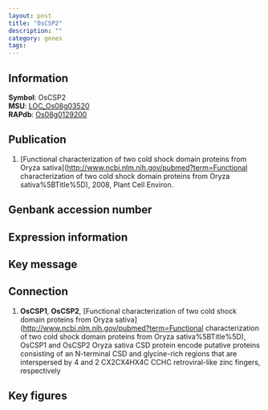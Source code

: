 ```yaml
---
layout: post
title: "OsCSP2"
description: ""
category: genes
tags: 
---
```


## Information
__Symbol__: OsCSP2  
__MSU__: [LOC_Os08g03520](http://rice.plantbiology.msu.edu/cgi-bin/ORF_infopage.cgi?orf=LOC_Os08g03520)  
__RAPdb__: [Os08g0129200](http://rapdb.dna.affrc.go.jp/viewer/gbrowse_details/irgsp1?name=Os08g0129200)  

## Publication
1. [Functional characterization of two cold shock domain proteins from Oryza sativa](http://www.ncbi.nlm.nih.gov/pubmed?term=Functional characterization of two cold shock domain proteins from Oryza sativa%5BTitle%5D), 2008, Plant Cell Environ.

## Genbank accession number

## Expression information

## Key message

## Connection
1. __OsCSP1__, __OsCSP2__, [Functional characterization of two cold shock domain proteins from Oryza sativa](http://www.ncbi.nlm.nih.gov/pubmed?term=Functional characterization of two cold shock domain proteins from Oryza sativa%5BTitle%5D),  OsCSP1 and OsCSP2 Oryza sativa CSD protein encode putative proteins consisting of an N-terminal CSD and glycine-rich regions that are interspersed by 4 and 2 CX2CX4HX4C CCHC retroviral-like zinc fingers, respectively

## Key figures


